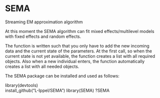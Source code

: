 # SEMA 
Streaming EM approximation algorithm 

At this moment the SEMA algorithm can fit mixed effects/multilevel models with fixed effects and random effects.

The function is written such that you only have to add the new incoming data and the current state of the parameters. At the first call, so when the current state is not yet available, the function creates a list with all required objects. Also when a new individual enters, the function automatically creates a list with all needed objects.

The SEMA package can be installed and used as follows: 

library(devtools)	
install_github(“L-Ippel/SEMA”)
library(SEMA)
?SEMA
